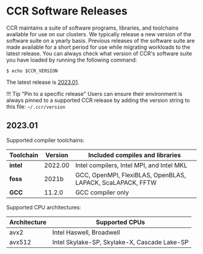 # CCR Software Releases

CCR maintains a suite of software programs, libraries, and toolchains available
for use on our clusters. We typically release a new version of the software
suite on a yearly basis. Previous releases of the software suite are made
available for a short period for use while migrating workloads to the latest
release. You can always check what version of CCR's software suite you have
loaded by running the following command:

```
$ echo $CCR_VERSION
```

The latest release is [2023.01](#2023.01).

!!! Tip "Pin to a specific release"
    Users can ensure their environment is always pinned to a supported CCR release by 
    adding the version string to this file: `~/.ccr/version`

## 2023.01

Supported compiler toolchains:

| Toolchain   | Version | Included compiles and libraries                              |
| ----------- | ------- | ------------------------------------------------------------ |
| **intel**   | 2022.00 | Intel compilers, Intel MPI, and Intel MKL                    |
| **foss**    | 2021b   | GCC, OpenMPI, FlexiBLAS, OpenBLAS, LAPACK, ScaLAPACK, FFTW   |
| **GCC**     | 11.2.0  | GCC compiler only                                            |

Supported CPU architectures:

| Architecture  | Supported CPUs                                             |
| ------------- | ---------------------------------------------------------- |
| avx2          | Intel Haswell, Broadwell                                   |
| avx512        | Intel Skylake-SP, Skylake-X, Cascade Lake-SP               |
